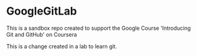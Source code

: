 # GoogleGitLab
This is a sandbox repo created to support the Google Course 'Introducing Git and GitHub' on Coursera

This is a change created in a lab to learn git.
